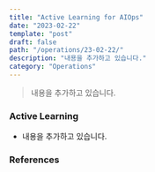 ```yaml
---
title: "Active Learning for AIOps"
date: "2023-02-22"
template: "post"
draft: false
path: "/operations/23-02-22/"
description: "내용을 추가하고 있습니다."
category: "Operations"
---
```


> 내용을 추가하고 있습니다.

### Active Learning

- 내용을 추가하고 있습니다.

### References

[^1]:내용을 추가하고 있습니다.


